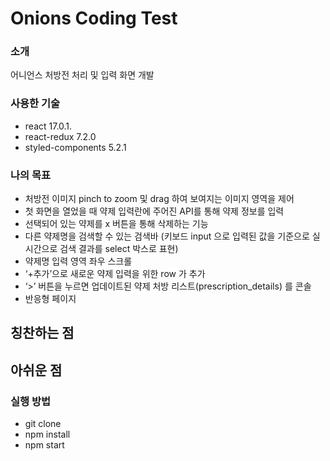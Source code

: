 # Onions Coding Test

### 소개

어니언스 처방전 처리 및 입력 화면 개발

### 사용한 기술

- react 17.0.1.
- react-redux 7.2.0
- styled-components 5.2.1

### 나의 목표

- 처방전 이미지 pinch to zoom 및 drag 하여 보여지는 이미지 영역을 제어
- 첫 화면을 열었을 때 약제 입력란에 주어진 API를 통해 약제 정보를 입력
- 선택되어 있는 약제를 x 버튼을 통해 삭제하는 기능
- 다른 약제명을 검색할 수 있는 검색바 (키보드 input 으로 입력된 값을 기준으로 실시간으로 검색 결과를 select 박스로 표현)
- 약제명 입력 영역 좌우 스크롤
- ‘+추가’으로 새로운 약제 입력을 위한 row 가 추가
- ‘>’ 버튼을 누르면 업데이트된 약제 처방 리스트(prescription_details) 를 콘솔
- 반응형 페이지

## 칭찬하는 점

## 아쉬운 점

### 실행 방법

- git clone
- npm install
- npm start
